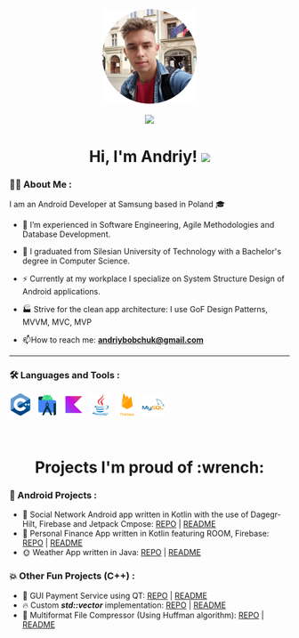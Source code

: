 <div id="header" align="center" padding="500">
  <img src="circle_icon.png" width="170"/>
  
<div id="badges">
<br>
  <a href="https://andriybobchuk.com/">
    <img src="https://img.shields.io/badge/MyWebsite-andriybobchuk.com-lightgreen"/>
  </a>
</div>
<h1>
  Hi, I'm Andriy!
  <img src="https://media.giphy.com/media/hvRJCLFzcasrR4ia7z/giphy.gif" width="30px"/>
</h1>
</div>


### :man_technologist: About Me :
I am an Android Developer at Samsung based in Poland :mortar_board:
- :telescope: I’m experienced in Software Engineering, Agile Methodologies and Database Development.

- :seedling: I graduated from Silesian University of Technology with a Bachelor's degree in Computer Science.

- :zap: Currently at my workplace I specialize on System Structure Design of Android applications.

- :factory: Strive for the clean app architecture: I use GoF Design Patterns, MVVM, MVC, MVP

- :mailbox:How to reach me: **andriybobchuk@gmail.com**

---

### :hammer_and_wrench: Languages and Tools :

<div>
  <img src="https://github.com/devicons/devicon/blob/master/icons/cplusplus/cplusplus-original.svg" title="C++" alt="C++" width="40" height="40"/>&nbsp;
  <img src="https://github.com/devicons/devicon/blob/master/icons/androidstudio/androidstudio-original.svg" title="androidstudio" alt="androidstudio" width="40" height="40"/>&nbsp;
  <img src="https://github.com/devicons/devicon/blob/master/icons/kotlin/kotlin-original.svg" title="Java" alt="Java" width="40" height="40"/>&nbsp;
  <img src="https://github.com/devicons/devicon/blob/master/icons/java/java-original.svg" title="Java" alt="Java" width="40" height="40"/>&nbsp;
  <img src="https://github.com/devicons/devicon/blob/master/icons/firebase/firebase-plain-wordmark.svg" title="Firebase" alt="Firebase" width="40" height="40"/>&nbsp;
  <img src="https://github.com/devicons/devicon/blob/master/icons/mysql/mysql-original-wordmark.svg" title="MySQL"  alt="MySQL" width="40" height="40"/>&nbsp;
</div>


<div id="anotherheader" align="center" padding="500">
<h1>
<br>
  Projects I'm proud of :wrench:
</h1>
</div>

### :robot: Android Projects :

- :love_letter: Social Network Android app written in Kotlin with the use of Dagegr-Hilt, Firebase and Jetpack Cmpose: [REPO](https://github.com/andriybobchuk/coCreate) | [README](https://github.com/andriybobchuk/coCreate?tab=readme-ov-file#cocreate-mobile-application)
- :money_with_wings: Personal Finance App written in Kotlin featuring ROOM, Firebase: [REPO](https://github.com/andriybobchuk/Ins-n-Outs) | [README](https://github.com/andriybobchuk/Ins-n-Outs#insnouts)
- :sun_with_face: Weather App written in Java: [REPO](https://github.com/andriybobchuk/Weather) | [README](https://github.com/andriybobchuk/Weather#the-weather)

###  :collision: Other Fun Projects (C++) :

- :money_with_wings: GUI Payment Service using QT: [REPO](https://github.com/andriybobchuk/PaymentService/tree/main/Project/PaymentServiceWithQt) | [README](https://github.com/andriybobchuk/PaymentService/blob/main/Project/PaymentServiceWithQt/README.pdf)
- :fire: Custom ***std::vector*** implementation: [REPO](https://github.com/andriybobchuk/Vector) | [README](https://github.com/andriybobchuk/Vector/blob/main/README.pdf)
- :wrench: Multiformat File Compressor (Using Huffman algorithm): [REPO](https://github.com/andriybobchuk/Huffman) | [README](https://github.com/andriybobchuk/Huffman/blob/master/DOCUMENTATION.pdf)

